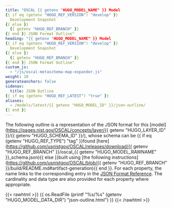 ```yaml
---
title: "OSCAL {{ getenv "HUGO_MODEL_NAME" }} Model 
{{ if eq (getenv "HUGO_REF_VERSION") "develop" }}
  Development Snapshot
{{ else }}
  {{ getenv "HUGO_REF_BRANCH" }}
{{ end }} JSON Format Outline"
heading: "{{ getenv "HUGO_MODEL_NAME" }} Model 
{{ if eq (getenv "HUGO_REF_VERSION") "develop" }}
  Development Snapshot
{{ else }}
  {{ getenv "HUGO_REF_BRANCH" }}
{{ end }} JSON Format Outline"
custom_js:
  - "/js/oscal-metaschema-map-expander.js"
weight: 10
generateanchors: false
sidenav:
  title: JSON Outline
{{ if eq (getenv "HUGO_REF_LATEST") "true" }}
aliases:
  - /models/latest/{{ getenv "HUGO_MODEL_ID" }}/json-outline/
{{ end }}
---
```


The following outline is a representation of the JSON format for this [model](https://pages.nist.gov/OSCAL/concepts/layer/{{ getenv "HUGO_LAYER_ID" }}/{{ getenv "HUGO_SCHEMA_ID" }}/),
whose schema can be {{ if eq (getenv "HUGO_REF_TYPE") "tag" }}found [here](https://github.com/usnistgov/OSCAL/releases/download/{{ getenv "HUGO_REF_BRANCH" }}/oscal_{{ getenv "HUGO_MODEL_RAWNAME" }}_schema.json){{ else }}built using [the following instructions](https://github.com/usnistgov/OSCAL/blob/{{ getenv "HUGO_REF_BRANCH" }}/build/README.md#artifact-generation){{ end }}.
For each property, the name links to the corresponding entry in the [JSON Format Reference](../json-reference/).
The cardinality and data type are also provided for each property where appropriate.

{{< rawhtml >}}
{{ os.ReadFile (printf "%s/%s" (getenv "HUGO_MODEL_DATA_DIR") "json-outline.html") }}
{{< /rawhtml >}}